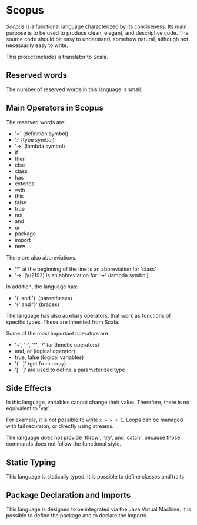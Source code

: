 # Scopus

*Scopus* is a functional language characterized by its conciseness.
Its main purpose is to be used to produce clean, elegant, and descriptive code.
The source code should be easy to understand, somehow natural, although not necessarily easy to write.

This project includes a translator to Scala.


## Reserved words

The number of reserved words in this language is small.


## Main Operators in Scopus

The reserved words are:
- '=' (definition symbol)
- ':' (type symbol)
- '->' (lambda symbol)
- if
- then
- else
- class
- has
- extends
- with
- this
- false
- true
- not
- and
- or
- package
- import
- new

There are also abbreviations.
- '*' at the beginning of the line is an abbreviation for 'class'
- '→' (\u2192) is an abbreviation for '->' (lambda symbol)

In addition, the language has:
- '(' and ')' (parentheses)
- '{' and '}' (braces)

The language has also auxiliary operators, that work as functions of specific types.
These are inherited from Scala.

Some of the most important operators are:
- '+', '-', '*', '/' (arithmetic operators)
- and, or (logical operator)
- true, false (logical variables)
- '(' ')' (get from array)
- '[' ']' are used to define a parameterized type


## Side Effects

In this language, variables cannot change their value.
Therefore, there is no equivalent to 'var'.

For example, it is not possible to write `x = x + 1`.
Loops can be managed with tail recursion, or directly using streams.

The language does not provide 'throw', 'try', and 'catch', because those commands does not follow the functional style.


## Static Typing

This language is statically typed.
It is possible to define classes and traits.


## Package Declaration and Imports

This language is designed to be integrated via the Java Virtual Machine.
It is possible to define the package and to declare the imports.


